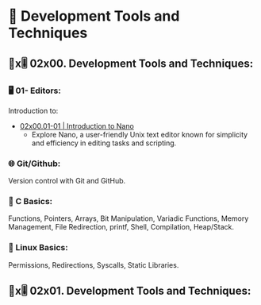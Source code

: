 # 📘 Development Tools and Techniques

## 📘x🎚 02x00. Development Tools and Techniques:

### 🖥️ 01- Editors:
Introduction to:
- [02x00.01-01 | Introduction to Nano](https://blog.alouatiq.com/2023/06/introduction-to-nano.html)
  - Explore Nano, a user-friendly Unix text editor known for simplicity and efficiency in editing tasks and scripting.

### 🌐 Git/Github:
Version control with Git and GitHub.

### 🔧 C Basics:
Functions, Pointers, Arrays, Bit Manipulation, Variadic Functions, Memory Management, File Redirection, printf, Shell, Compilation, Heap/Stack.

### 🐧 Linux Basics:
Permissions, Redirections, Syscalls, Static Libraries.
 
## 📘x🎚 02x01. Development Tools and Techniques:

